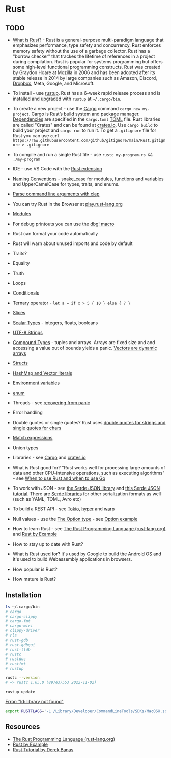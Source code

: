# Rust

## TODO

* [What is Rust?](https://en.wikipedia.org/wiki/Rust_(programming_language)) - Rust is a general-purpose multi-paradigm language that emphasizes performance, type safety and concurrency. Rust enforces memory safety without the use of a garbage collector. Rust has a "borrow checker" that trackes the lifetime of references in a project during compilation. Rust is popular for systems programming but offers some high-level functional programming constructs. Rust was created by Graydon Hoare at Mozilla in 2006 and has been adopted after its stable release in 2014 by large companies such as Amazon, Discord, [Dropbox](https://dropbox.tech/infrastructure/rewriting-the-heart-of-our-sync-engine), Meta, Google, and Microsoft.
* To install - use [rustup](https://www.rust-lang.org/tools/install). Rust has a 6-week rapid release process and is installed and upgraded with `rustup` at `~/.cargo/bin`.
* To create a new project - use the [Cargo](https://doc.rust-lang.org/cargo/) command `cargo new my-project`. Cargo is Rust’s build system and package manager. [Dependencies](https://doc.rust-lang.org/cargo/guide/dependencies.html) are specified in the `Cargo.toml` [TOML](https://github.com/toml-lang/toml) file. Rust libraries are called "Crates" and can be found at [crates.io](https://crates.io/). Use `cargo build` to build your project and `cargo run` to run it. To get a `.gitignore` file for Rust you can use `curl https://raw.githubusercontent.com/github/gitignore/main/Rust.gitignore > .gitignore`
* To compile and run a single Rust file - use `rustc my-program.rs && ./my-program`
* IDE - use VS Code with the [Rust extension](https://code.visualstudio.com/docs/languages/rust)
* [Naming Conventions](https://rust-lang.github.io/api-guidelines/naming.html) - snake_case for modules, functions and variables and UpperCamelCase for types, traits, and enums.
* [Parse command line arguments with clap](https://rust-cli.github.io/book/tutorial/cli-args.html)
* You can try Rust in the Browser at [play.rust-lang.org](https://play.rust-lang.org/)
* [Modules](https://doc.rust-lang.org/stable/book/ch07-02-defining-modules-to-control-scope-and-privacy.html)
* For debug printouts you can use the [dbg! macro](https://doc.rust-lang.org/std/macro.dbg.html)
* Rust can format your code automatically
* Rust will warn about unused imports and code by default
* Traits?
* Equality
* Truth
* Loops
* Conditionals
* Ternary operator - `let a = if x > 5 { 10 } else { 7 }`
* [Slices](https://doc.rust-lang.org/std/primitive.slice.html)
* [Scalar Types](https://doc.rust-lang.org/book/ch03-02-data-types.html) - integers, floats, booleans
* [UTF-8 Strings](https://doc.rust-lang.org/book/ch08-02-strings.html#storing-utf-8-encoded-text-with-strings)
* [Compound Types](https://doc.rust-lang.org/book/ch03-02-data-types.html#compound-types) - tuples and arrays. Arrays are fixed size and and accessing a value out of bounds yields a panic. [Vectors are dynamic arrays](https://www.cs.brandeis.edu/~cs146a/rust/doc-02-21-2015/book/arrays-vectors-and-slices.html)
* [Structs](https://doc.rust-lang.org/book/ch05-01-defining-structs.html)
* [HashMap and Vector literals](https://stackoverflow.com/questions/27582739/how-do-i-create-a-hashmap-literal)
* [Environment variables](https://doc.rust-lang.org/book/ch12-05-working-with-environment-variables.html)
* [enum](https://doc.rust-lang.org/std/keyword.enum.html#:~:text=Enums%20in%20Rust%20are%20similar,from%20a%20functional%20programming%20background.)
* Threads - see [recovering from panic](https://stackoverflow.com/questions/30824258/recovering-from-panic-in-another-thread#:~:text=Putting%20aside%20%22you%20should%20be,isolate%20them%2C%20then%20detect%20them.)
* Error handling
* Double quotes or single quotes? Rust uses [double quotes for strings and single quotes for chars](https://stackoverflow.com/questions/68231820/difference-between-double-quotes-and-single-quotes-in-rust#:~:text=The%20short%20answer%20is%20it,and%20double%20quotes%20for%20strings.)
* [Match expressions](https://doc.rust-lang.org/reference/expressions/match-expr.html)
* Union types
* Libraries - see [Cargo](https://doc.rust-lang.org/cargo/) and [crates.io](https://crates.io/)
* What is Rust good for? "Rust works well for processing large amounts of data and other CPU-intensive operations, such as executing algorithms" - see [When to use Rust and when to use Go](https://blog.logrocket.com/when-to-use-rust-when-to-use-golang/)
* To work with JSON - see [the Serde JSON library](https://github.com/serde-rs/json) and [this Serde JSON tutorial](https://blog.logrocket.com/json-and-rust-why-serde_json-is-the-top-choice/). There are [Serde libraries](https://serde.rs/) for other serialization formats as well (such as YAML, TOML, Avro etc)
* To build a REST API - see [Tokio](https://github.com/tokio-rs/tokio), [hyper](https://github.com/hyperium/hyper) and [warp](https://github.com/seanmonstar/warp)
* Null values - use the [The Option type](https://doc.rust-lang.org/std/option/) - see [Option example](https://doc.rust-lang.org/rust-by-example/std/option.html)

* How to learn Rust - see [The Rust Programming Language (rust-lang.org)](https://doc.rust-lang.org/book/) and [Rust by Example](https://doc.rust-lang.org/rust-by-example/)
* How to stay up to date with Rust?
* What is Rust used for? It's used by Google to build the Android OS and it's used to build Webassembly applications in browsers.
* How popular is Rust?
* How mature is Rust?

## Installation

```sh
ls ~/.cargo/bin 
# cargo
# cargo-clippy
# cargo-fmt
# cargo-miri
# clippy-driver
# rls
# rust-gdb
# rust-gdbgui
# rust-lldb
# rustc
# rustdoc
# rustfmt
# rustup

rustc --version
# => rustc 1.65.0 (897e37553 2022-11-02)

rustup update
```

[Error: "ld: library not found"](https://stackoverflow.com/questions/70313347/ld-library-not-found-for-lpq-when-build-rust-in-macos?rq=1)

```sh
export RUSTFLAGS='-L /Library/Developer/CommandLineTools/SDKs/MacOSX.sdk/usr/lib'
```

## Resources

* [The Rust Programming Language (rust-lang.org)](https://doc.rust-lang.org/book/)
* [Rust by Example](https://doc.rust-lang.org/rust-by-example/)
* [Rust Tutorial by Derek Banas](https://www.youtube.com/watch?v=ygL_xcavzQ4&t=8113s)
